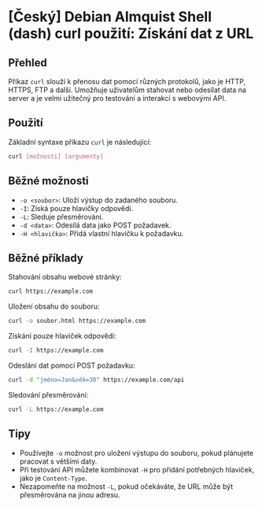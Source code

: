 # [Český] Debian Almquist Shell (dash) curl použití: Získání dat z URL

## Přehled
Příkaz `curl` slouží k přenosu dat pomocí různých protokolů, jako je HTTP, HTTPS, FTP a další. Umožňuje uživatelům stahovat nebo odesílat data na server a je velmi užitečný pro testování a interakci s webovými API.

## Použití
Základní syntaxe příkazu `curl` je následující:

```bash
curl [možnosti] [argumenty]
```

## Běžné možnosti
- `-o <soubor>`: Uloží výstup do zadaného souboru.
- `-I`: Získá pouze hlavičky odpovědi.
- `-L`: Sleduje přesměrování.
- `-d <data>`: Odesílá data jako POST požadavek.
- `-H <hlavička>`: Přidá vlastní hlavičku k požadavku.

## Běžné příklady
Stahování obsahu webové stránky:

```bash
curl https://example.com
```

Uložení obsahu do souboru:

```bash
curl -o soubor.html https://example.com
```

Získání pouze hlaviček odpovědi:

```bash
curl -I https://example.com
```

Odeslání dat pomocí POST požadavku:

```bash
curl -d "jméno=Jan&věk=30" https://example.com/api
```

Sledování přesměrování:

```bash
curl -L https://example.com
```

## Tipy
- Používejte `-o` možnost pro uložení výstupu do souboru, pokud plánujete pracovat s většími daty.
- Při testování API můžete kombinovat `-H` pro přidání potřebných hlaviček, jako je `Content-Type`.
- Nezapomeňte na možnost `-L`, pokud očekáváte, že URL může být přesměrována na jinou adresu.